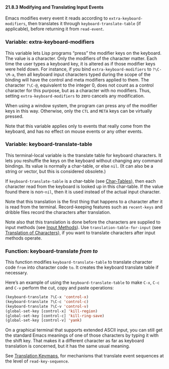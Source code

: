 

#### 21.8.3 Modifying and Translating Input Events

Emacs modifies every event it reads according to `extra-keyboard-modifiers`, then translates it through `keyboard-translate-table` (if applicable), before returning it from `read-event`.

### Variable: **extra-keyboard-modifiers**

This variable lets Lisp programs “press” the modifier keys on the keyboard. The value is a character. Only the modifiers of the character matter. Each time the user types a keyboard key, it is altered as if those modifier keys were held down. For instance, if you bind `extra-keyboard-modifiers` to `?\C-\M-a`, then all keyboard input characters typed during the scope of the binding will have the control and meta modifiers applied to them. The character `?\C-@`, equivalent to the integer 0, does not count as a control character for this purpose, but as a character with no modifiers. Thus, setting `extra-keyboard-modifiers` to zero cancels any modification.

When using a window system, the program can press any of the modifier keys in this way. Otherwise, only the `CTL` and `META` keys can be virtually pressed.

Note that this variable applies only to events that really come from the keyboard, and has no effect on mouse events or any other events.

### Variable: **keyboard-translate-table**

This terminal-local variable is the translate table for keyboard characters. It lets you reshuffle the keys on the keyboard without changing any command bindings. Its value is normally a char-table, or else `nil`. (It can also be a string or vector, but this is considered obsolete.)

If `keyboard-translate-table` is a char-table (see [Char-Tables](Char_002dTables.html)), then each character read from the keyboard is looked up in this char-table. If the value found there is non-`nil`, then it is used instead of the actual input character.

Note that this translation is the first thing that happens to a character after it is read from the terminal. Record-keeping features such as `recent-keys` and dribble files record the characters after translation.

Note also that this translation is done before the characters are supplied to input methods (see [Input Methods](Input-Methods.html)). Use `translation-table-for-input` (see [Translation of Characters](Translation-of-Characters.html)), if you want to translate characters after input methods operate.

### Function: **keyboard-translate** *from to*

This function modifies `keyboard-translate-table` to translate character code `from` into character code `to`. It creates the keyboard translate table if necessary.

Here’s an example of using the `keyboard-translate-table` to make `C-x`, `C-c` and `C-v` perform the cut, copy and paste operations:

```lisp
(keyboard-translate ?\C-x 'control-x)
(keyboard-translate ?\C-c 'control-c)
(keyboard-translate ?\C-v 'control-v)
(global-set-key [control-x] 'kill-region)
(global-set-key [control-c] 'kill-ring-save)
(global-set-key [control-v] 'yank)
```

On a graphical terminal that supports extended ASCII input, you can still get the standard Emacs meanings of one of those characters by typing it with the shift key. That makes it a different character as far as keyboard translation is concerned, but it has the same usual meaning.

See [Translation Keymaps](Translation-Keymaps.html), for mechanisms that translate event sequences at the level of `read-key-sequence`.
